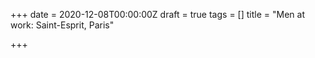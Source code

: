 +++
date = 2020-12-08T00:00:00Z
draft = true
tags = []
title = "Men at work: Saint-Esprit, Paris"

+++
